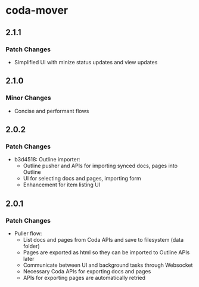 # coda-mover

## 2.1.1

### Patch Changes

- Simplified UI with minize status updates and view updates

## 2.1.0

### Minor Changes

- Concise and performant flows

## 2.0.2

### Patch Changes

- b3d4518: Outline importer:
  - Outline pusher and APIs for importing synced docs, pages into Outline
  - UI for selecting docs and pages, importing form
  - Enhancement for item listing UI

## 2.0.1

### Patch Changes

- Puller flow:
  - List docs and pages from Coda APIs and save to filesystem (data folder)
  - Pages are exported as html so they can be imported to Outline APIs later
  - Communicate between UI and background tasks through Websocket
  - Necessary Coda APIs for exporting docs and pages
  - APIs for exporting pages are automatically retried
